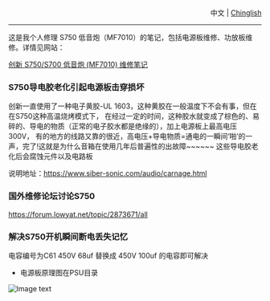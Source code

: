 <div style='text-align:right;'><span>中文</span> | <a href='/doc/ReadMe.Chinglish.md'>Chinglish</a></div>

----

这是我个人修理 S750 低音炮（MF7010）的笔记，包括电源板维修、功放板维修。详情见网站：

[创新 S750/S700 低音炮 (MF7010) 维修笔记](https://moontide.github.com/CreativeS750RepairNote)


### S750导电胶老化引起电源板击穿损坏
创新一直使用了一种电子黄胶-UL 1603，这种黄胶在一般温度下不会有事，但在在S750这种高温烧烤模式下，
在经过一定的时间，这种胶水就变成了棕色的、易碎的、导电的物质（正常的电子胶水都是绝缘的），加上电源板上最高电压300V，
有的地方的线路又靠的很近，高电压+导电物质=通电的一瞬间‘啪’的一声，完了!这就是为什么音箱在使用几年后普遍性的出故障~~~~~~
这些导电胶老化后会腐蚀元件以及电路板

说明地址：https://www.siber-sonic.com/audio/carnage.html


### 国外维修论坛讨论S750
https://forum.lowyat.net/topic/2873671/all

### 解决S750开机瞬间断电丢失记忆

电容编号为C61 450V 68uf 替换成 450V 100uf 的电容即可解决
* 电源板原理图在PSU目录

![Image text](../raw/images/IMG_20190514_092152.jpg)


